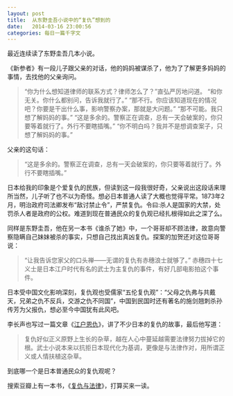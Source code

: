 ```yaml
---
layout: post
title:  从东野圭吾小说中的“复仇”想到的
date:   2014-03-16 23:00:56
categories: 每日一篇千字文 
---
```


最近连续读了东野圭吾几本小说。

《新参者》有一段儿子跟父亲的对话，他的妈妈被谋杀了，他为了了解更多妈妈的事情，去找他的父亲询问。
>“你为什么想知道律师的联系方式？律师怎么了？”直弘严厉地问道。
    “和你无关。你什么都别问，告诉我就行了。”
    “那不行。你应该知道现在的情况吧？你要是干出什么事，影响警察办案，那就是大问题。”
    “那不可能。我只想了解妈妈的事。”
    “这是多余的。警察正在调查，总有一天会破案的，你只要等着就行了。外行不要瞎插嘴。”
    “你不明白吗？我并不是想调查案子，只想了解妈妈的事。”

父亲的这句话：
>“这是多余的。警察正在调查，总有一天会破案的，你只要等着就行了。外行不要瞎插嘴。”

日本给我的印象是个爱复仇的民族，但读到这一段我很好奇，父亲说出这段话来理所当然，儿子听了也不以为奇怪。想必日本普通人读了大概也觉得平常。1873年2月，明治政府司法卿发布“敌讨禁止令”，严禁复仇。令曰:杀人是国家的大禁，处罚杀人者是政府的公权。难道到现在普通民众的复仇观已经扎根得如此之深了么。

同样是东野圭吾，他在另一本书《谁杀了她》中，一个哥哥却不顾法律，故意向警察隐瞒自己妹妹被杀的事实，只想自己找出真凶复仇。探案的加贺还对这位哥哥说：
>“让我告诉您家父的口头禅——无谓的复仇有赤穗浪士就够了。”
赤穗四十七义士是日本江户时代有名的武士为主复仇的事件，有好几部电影拍这个事件。

日本受中国文化影响深刻，复仇观也受儒家“五伦复仇观”：“父母之仇弗与共戴天，兄弟之仇不反兵，交游之仇不同国”，中国到民国时还有著名的施剑翘刺杀孙传芳为父报仇，想必至今中国犹有此风吧。

李长声也写过一篇文章《[江户恩仇](http://comments.caijing.com.cn/2011-12-30/111580701.html)》，讲了不少日本的复仇的故事，最后他写道：
>复仇好似正义原野上生长的杂草，越在人心中蔓延越需要法律努力拔掉它的根。武士小说本来以抗拒日本现代化为基调，更像是与法律作对，用所谓正义或人情扶植这杂草。

到底哪一个是日本普通民众的复仇观呢？

搜索豆瓣上有一本书，《[复仇与法律](http://book.douban.com/subject/24705819/)》，打算买来一读。